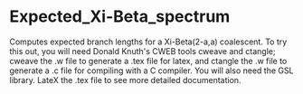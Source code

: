 # Expected_Xi-Beta_spectrum
Computes expected branch lengths for a Xi-Beta(2-a,a) coalescent. 
To try this out, you will need Donald Knuth's  CWEB tools cweave and ctangle; 
cweave the .w file to generate a .tex file for latex, and ctangle the .w file 
to  generate a .c file for compiling with a C compiler. You will also need 
the GSL library.  LateX the .tex file to see more detailed documentation. 
